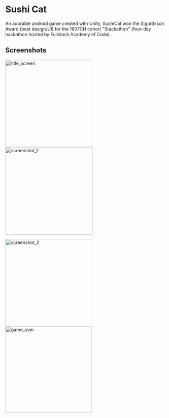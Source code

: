 # Sushi Cat

An adorable android game created with Unity, SushiCat won the Sigurdsson Award (best design/UI) for the 1607CH cohort "Stackathon" (four-day hackathon hosted by Fullstack Academy of Code).

## Screenshots

<img width="274" alt="title_screen" src="https://user-images.githubusercontent.com/17016170/32805616-955cf85e-c94f-11e7-97ab-bb12678b9450.png"><img width="275" alt="screenshot_1" src="https://user-images.githubusercontent.com/17016170/32805618-95695784-c94f-11e7-960b-992d6d2c515d.png">

<img width="274" alt="screenshot_2" src="https://user-images.githubusercontent.com/17016170/32805619-9576623a-c94f-11e7-9135-66beb3ad4fb8.png"><img width="272" alt="game_over" src="https://user-images.githubusercontent.com/17016170/32805620-9585dfc6-c94f-11e7-85a6-5914e75fc744.png">
